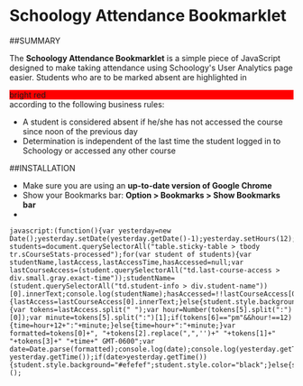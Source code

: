 Schoology Attendance Bookmarklet
===

##SUMMARY

The **Schoology Attendance Bookmarklet** is a simple piece of JavaScript designed to make taking attendance using Schoology's User Analytics page easier.  Students who are to be marked absent are highlighted in <div markdown="0" style="background-color: red;">bright red</div> according to the following business rules:

* A student is considered absent if he/she has not accessed the course since noon of the previous day
* Determination is independent of the last time the student logged in to Schoology or accessed any other course

##INSTALLATION
* Make sure you are using an **up-to-date version of Google Chrome**
* Show your Bookmarks bar: **Option > Bookmarks > Show Bookmarks bar**
* 
~~~~
javascript:(function(){var yesterday=new Date();yesterday.setDate(yesterday.getDate()-1);yesterday.setHours(12);yesterday.setMinutes(0);yesterday.setSeconds(0);console.log(yesterday);var students=document.querySelectorAll("table.sticky-table > tbody tr.sCourseStats-processed");for(var student of students){var studentName,lastAccess,lastAccessTime,hasAccessed=null;var lastCourseAccess=(student.querySelectorAll("td.last-course-access > div.small.gray.exact-time"));studentName=(student.querySelectorAll("td.student-info > div.student-name"))[0].innerText;console.log(studentName);hasAccessed=!!lastCourseAccess[0];if(hasAccessed){lastAccess=lastCourseAccess[0].innerText;}else{student.style.background="red";student.style.color="white";continue;}if(lastAccess!=null){var tokens=lastAccess.split(" ");var hour=Number(tokens[5].split(":")[0]);var minute=tokens[5].split(":")[1];if(tokens[6]=="pm"&&hour!==12){time=hour+12+":"+minute;}else{time=hour+":"+minute;}var formatted=tokens[0]+", "+tokens[2].replace(",",'')+" "+tokens[1]+" "+tokens[3]+" "+time+" GMT-0600";var date=Date.parse(formatted);console.log(date);console.log(yesterday.getTime());console.log(date-yesterday.getTime());if(date>yesterday.getTime()){student.style.background="#efefef";student.style.color="black";}else{student.style.background="red";student.style.color="white";}}}})();
~~~~